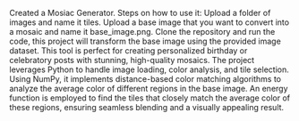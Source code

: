 Created a Mosiac Generator. Steps on how to use it: Upload a folder of images and name it tiles. Upload a base image that you want to convert into a mosaic and name it base_image.png. Clone the repository and run the code, this project will transform the base image using the provided image dataset. This tool is perfect for creating personalized birthday or celebratory posts with stunning, high-quality mosaics. The project leverages Python to handle image loading, color analysis, and tile selection. Using NumPy, it implements distance-based color matching algorithms to analyze the average color of different regions in the base image. An energy function is employed to find the tiles that closely match the average color of these regions, ensuring seamless blending and a visually appealing result.
